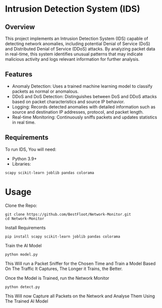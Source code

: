 # Intrusion Detection System (IDS)

## Overview
This project implements an Intrusion Detection System (IDS) capable of detecting network anomalies, including potential Denial of Service (DoS) and Distributed Denial of Service (DDoS) attacks. By analyzing packet data in real-time, this system identifies unusual patterns that may indicate malicious activity and logs relevant information for further analysis.

## Features
 - Anomaly Detection: Uses a trained machine learning model to classify packets as normal or anomalous.
 - DDoS and DoS Detection: Distinguishes between DoS and DDoS attacks based on packet characteristics and source IP behavior.
 - Logging: Records detected anomalies with detailed information such as source and destination IP addresses, protocol, and packet length.
 - Real-time Monitoring: Continuously sniffs packets and updates statistics in real time.

## Requirements
To run IDS, You will need:
 - Python 3.9+
 - Libraries:
  ```
  scapy scikit-learn joblib pandas colorama
  ```

# Usage
Clone the Repo:
```
git clone https://github.com/BestFloot/Network-Monitor.git
cd Network-Monitor
```
Install Requirements
```
pip install scapy scikit-learn joblib pandas colorama
```
Train the AI Model
```
python model.py
```
This Will run a Packet Sniffer for the Chosen Time and Train a Model Based On The Traffic It Captures, The Longer it Trains, the Better.

Once the Model is Trained, run the Network Monitor
```
python detect.py
```
This Will now Capture all Packets on the Network and Analyse Them Using The Trained AI Model
